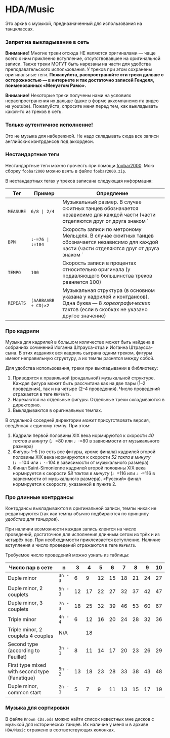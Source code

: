 # HDA/Music

Это архив с музыкой, предназначенный для использования на танцклассах.

### Запрет на выкладывание в сеть

**Внимание!** Многие треки отсюда НЕ являются оригиналами — чаще всего к ним приклеено вступление, отсутствовавшее на оригинальной записи. Также треки МОГУТ быть нарезаны на части для удобства преподавательского использования. У треков при этом сохранены оригинальные теги. **Пожалуйста, распространяйте эти треки дальше с осторожностью — в интернете и так достаточно записей Генделя, поименованных «Менуэтом Рамо».**

**Внимание!** Некоторые треки получены нами на условиях нераспространения их дальше (даже в форме аккомпанемента видео на youtube). Пожалуйста, спросите меня перед тем, как выкладывать какой-то из треков в сеть.

### Только аутентичное исполнение!

Это не музыка для набережной. Не надо складывать сюда все записи английских контрдансов под аккордеон.

### Нестандартные теги

Нестандартные теги можно прочесть при помощи [foobar2000](http://www.foobar2000.org/). Мою сборку `foobar2000` можно взять в файле `foobar2000.zip`.

В нестандартных тегах у треков записана следующая информация:

| Тег | Пример | Опредление |
| --- | -------| ---------- |
| `MEASURE` | `6/8 \| 2/4` | Музыкальный размер. В случае сюитных танцев обозначается независимо для каждой части (части отделяются друг от друга знаком `|`) |
| `BPM` | `♩·=76 \| ♩=104` | Скорость записи по метроному Мельцеля. В случае сюитных танцев обозначается независимо для каждой части (части отделяются друг от друга знаком `|`) |
| `TEMPO` | `100` | Скорость записи в процентах относительно оригинала (у подавляющего большинства треков равняется 100) |
| `REPEATS` | `(AABBAABB + CD)×2` | Музыкальная структура (в основном указана у кадрилей и контдансов). Одна буква — 8 _хореографических_ тактов (если в скобках не указано другое значение) |

### Про кадрили

Музыка для кадрилей в большом количестве может быть найдена в собраниях сочинений Иоганна Штрауса-отца и Иоганна Штраусса-сына. В этих изданиях вся кадриль сыграна одним треком, фигуры имеют неправильную структуру, а их темпы разнятся между собой.

Для удобства использования, треки при выкладывании в библиотеку:

1. Приводятся к правильной (рондальной) музыкальной структуре. Каждая фигура может быть рассчитана как на две пары (1–2 проведения), так и на четыре (2–4 проведения). Число проведений отражается в теге `REPEATS`.
2. Нарезаются на отдельные фигуры. Отдельные треки складываются в директорию.
3. Выкладываются в оригинальных темпах.

В отдельной соседней директории _может_ присутствовать версия, сведённая к единому темпу. При этом:

1. Кадрили первой половины XIX века нормируются к скорости _40 тактов в минуту_ (♩=80 или ♩·=80 в зависимости от музыкального размера)
2. Фигуры 1–5 (то есть все фигуры, кроме финала) кадрилей второй половины XIX века нормируются к скорости _52 такта в минуту_ (♩=104 или ♩·=104 в зависимости от музыкального размера)
3. Финал Saint-Simonienne кадрилей второй половины XIX века нормируется к скорости _58 тактов в минуту_ (♩=116 или ♩·=116 в зависимости от музыкального размера). «Русский» финал нормируется к скорости, указанной в пункте 2.

### Про длинные контрдансы

Контрдансы выкладываются в оригинальной записи, темпы никак не редактируются (так как темпы обычно подбираются по принципу _удобства для танцоров_).

При наличии возможности каждая запись клеится на число проведений, достаточное для исполнения длинным сетом из трёх и из четырёх пар. При необходимости приклеивается вступление. Наличие вступления и число проведений отражаются в теге `REPEATS`.

Требуемое число проведений можно узнать из таблицы:

| Число пар в сете | n | 3 | 4 | 5 | 6 | 7 | 8 | 9 | 10 |
|------------------|---|---|---|---|---|---|---|---|----|
| Duple minor | `3n - 3` | 6 | 9 | 12 | 15 | 18 | 21 | 24 | 27 |
| Duple minor, 2 couplets |	`5n - 3` | 12 | 17 | 22 | 27 | 32 | 37 | 42 | 47 |
| Duple minor, 3 couplets	| `7n - 3` | 18 | 25 | 32 | 39 | 46 | 53 | 60 | 67 |
| Triple minor | `4n - 4` | 6 | 12 | 16 | 20 | 24 | 28 | 32 | 36 |
| Triple minor, 2 couplets 4 couples | N/A | | 18 ||||||						
| Second type (according to Feuillet) | `3n - 1` | 8 | 11 | 14 | 17 | 20 | 23 | 26 | 29 |
| First type mixed with second type (Fanatique) | `5n - 2` | 13 | 18 | 23 | 28 | 33 | 38 | 43 | 48 |
| Duple minor, common start | `2n - 1`  | 5 | 7 | 9 | 11 | 13 | 15 | 17 | 19 |

### Музыка для сортировки

В файле `Known CDs.ods` можно найти список известных мне дисков с музыкой для исторических танцев. Их наличие у меня и в архиве `HDA/Music` отражено в соответствующих колонках.
